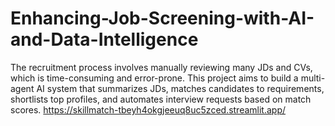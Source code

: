 # Enhancing-Job-Screening-with-AI-and-Data-Intelligence
The recruitment process involves manually reviewing many JDs and CVs, which is time-consuming and error-prone. This project aims to build a multi-agent AI system that summarizes JDs, matches candidates to requirements, shortlists top profiles, and automates interview requests based on match scores.
https://skillmatch-tbeyh4okgjeeuq8uc5zced.streamlit.app/
